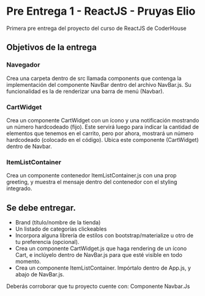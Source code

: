 # Pre Entrega 1 - ReactJS - Pruyas Elio
Primera pre entrega del proyecto del curso de ReactJS de CoderHouse

## Objetivos de la entrega

### Navegador

Crea una carpeta dentro de src llamada components que contenga la implementación del componente NavBar dentro del archivo NavBar.js. Su funcionalidad es la de renderizar una barra de menú (Navbar).

### CartWidget

Crea un componente CartWidget con un ícono y una notificación mostrando un número hardcodeado (fijo).
Este servirá luego para indicar la cantidad de elementos que tenemos en el carrito, pero por ahora, mostrará un número hardcodeado (colocado en el código).
Ubica este componente (CartWidget) dentro de Navbar.

### ItemListContainer

Crea un componente contenedor ItemListContainer.js con una prop greeting, y muestra el mensaje dentro del contenedor con el styling integrado.

## Se debe entregar.

* Brand (título/nombre de la tienda)
* Un listado de categorías clickeables
* Incorpora alguna librería de estilos con bootstrap/materialize u otro de tu preferencia (opcional).
* Crea un componente CartWidget.js que haga rendering de un ícono Cart, e inclúyelo dentro de NavBar.js para que esté visible en todo momento.
* Crea un componente ItemListContainer. Impórtalo dentro de App.js, y abajo de NavBar.js. 

Deberás corroborar que tu proyecto cuente con:
Componente Navbar.Js